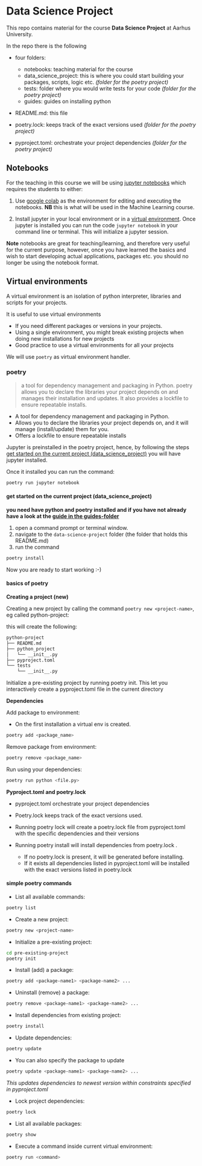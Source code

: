 # Data Science Project

This repo contains material for the course **Data Science Project** at Aarhus University.

In the repo there is the following

- four folders:
  - notebooks: teaching material for the course
  - data_science_project: this is where you could start building your packages, scripts, logic etc. *(folder for the poetry project)*
  - tests: folder where you would write tests for your code *(folder for the poetry project)*
  - guides: guides on installing python 

- README.md: this file
- poetry.lock: keeps track of the exact versions used *(folder for the poetry project)*
- pyproject.toml: orchestrate your project dependencies *(folder for the poetry project)*

## Notebooks

For the teaching in this course we will be using [jupyter notebooks](https://docs.jupyter.org/en/latest/) which requires the students to either:

1. Use [google colab](https://colab.google/) as the environment for editing and executing the notebooks. __NB__ this is what will be used in the Machine Learning course.

2. Install jupyter in your local environment or in a [virtual environment](#virtual-environments). Once jupyter is installed you can run the code `jupyter notebook` in your command line or terminal. This will initialize a jupyter session.

__Note__ notebooks are great for teaching/learning, and therefore very useful for the current purpose, however, once you have learned the basics and wish to start developing actual applications, packages etc. you should no longer be using the notebook format.

## Virtual environments

A virtual environment is an isolation of python interpreter, libraries and scripts for your projects.

It is useful to use virtual environments

- If you need different packages or versions in your projects.
- Using a single environment, you might break existing projects when doing new installations for new projects
- Good practice to use a virtual environments for all your projects

We will use `poetry` as virtual environment handler.

### poetry

>a tool for dependency management and packaging in Python. poetry allows you to declare the libraries your project depends on and manages their installation and updates. It also provides a lockfile to ensure repeatable installs.

- A tool for dependency management and packaging in Python.
- Allows you to declare the libraries your project depends on, and it will manage (install/update) them for you.
- Offers a lockfile to ensure repeatable installs

Jupyter is preinstalled in the poetry project, hence, by following the steps [get started on the current project (data_science_project)](#get-started-on-the-current-project-data_science_project) you will have jupyter installed.

Once it installed you can run the command:

```bash
poetry run jupyter notebook
```

#### get started on the current project (data_science_project)

**you need have python and poetry installed and if you have not already have a look at the [guide in the guides-folder](guides/Getting%20started%20with%20python.md)**

1. open a command prompt or terminal window.
2. navigate to the `data-science-project` folder (the folder that holds this README.md)
3. run the command

```bash
poetry install
```

Now you are ready to start working :-)

#### basics of poetry

**Creating a project (new)**

Creating a new project by calling the command `poetry new <project-name>`, eg called python-project:

this will create the following:

```bash
python-project
├── README.md
├── python_project
│   └── __init__.py
├── pyproject.toml
└── tests
    └── __init__.py
```

Initialize a pre-existing project by running poetry init.  This let you interactively create a pyproject.toml file in the current directory

**Dependencies**

Add package to environment:

- On the first installation a virtual env is created.

```bash
poetry add <package_name>
```

Remove package from environment:

```bash
poetry remove <package_name>
```

Run using your dependencies:

```bash
poetry run python <file.py>
```

**Pyproject.toml and poetry.lock**

- pyproject.toml orchestrate your project dependencies
- Poetry.lock keeps track of the exact versions used.

- Running poetry lock will create a poetry.lock file from pyproject.toml with the specific dependencies and their versions
- Running poetry install will install dependencies from poetry.lock .
  - If no poetry.lock is present, it will be generated before installing.
  - If it exists all dependencies listed in pyproject.toml will be installed with the exact versions listed in poetry.lock

#### simple poetry commands

- List all available commands:

```bash
poetry list
```

- Create a new project:

```bash
poetry new <project-name>
```

- Initialize a pre-existing project:

```bash
cd pre-existing-project
poetry init
```

- Install (add) a package:

```bash
poetry add <package-name1> <package-name2> ...
```

- Uninstall (remove) a package:

```bash
poetry remove <package-name1> <package-name2> ...
```

- Install dependencies from existing project:

```bash
poetry install
```

- Update dependencies:

```bash
poetry update
```

- You can also specify the package to update

```bash
poetry update <package-name1> <package-name2> ...
```

*This updates dependencies to newest version within constraints specified in pyproject.toml*

- Lock project dependencies:

```bash
poetry lock
```

- List all available packages:

```bash
poetry show
```

- Execute a command inside current virtual environment:

```bash
poetry run <command>
```
